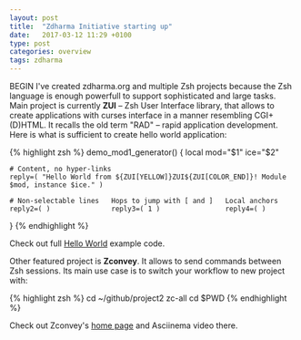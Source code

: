 ```yaml
---
layout: post
title:  "Zdharma Initiative starting up"
date:   2017-03-12 11:29 +0100
type: post
categories: overview
tags: zdharma
---
```

BEGIN I've created zdharma.org and multiple Zsh projects because the Zsh language is enough powerfull
to support sophisticated and large tasks. Main project is currently **ZUI** – Zsh User Interface
library, that allows to create applications with curses interface in a manner resembling CGI+(D)HTML.
It recalls the old term "RAD" – rapid application development. Here is what is sufficient to create
hello world application:

{% highlight zsh %}
demo_mod1_generator() {
    local mod="$1" ice="$2"

    # Content, no hyper-links
    reply=( "Hello World from ${ZUI[YELLOW]}ZUI${ZUI[COLOR_END]}! Module $mod, instance $ice." )

    # Non-selectable lines   Hops to jump with [ and ]   Local anchors
    reply2=( )               reply3=( 1 )                reply4=( )
}
{% endhighlight %}

Check out full [Hello World][hello-world] example code.

Other featured project is **Zconvey**. It allows to send commands between Zsh sessions. Its main use
case is to switch your workflow to new project with:

{% highlight zsh %}
cd ~/github/project2
zc-all cd $PWD
{% endhighlight %}

Check out Zconvey's [home page][zconvey] and Asciinema video there.

[hello-world]: https://github.com/zdharma/zui/blob/master/zui-demo-hello-world
[zconvey]: https://github.com/zdharma/zconvey
